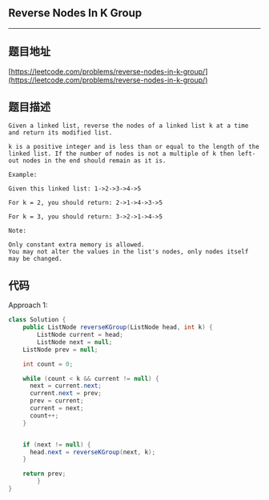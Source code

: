 ## Reverse Nodes In K Group

----
## 题目地址

[https://leetcode.com/problems/reverse-nodes-in-k-group/](https://leetcode.com/problems/reverse-nodes-in-k-group/)

## 题目描述

```text
Given a linked list, reverse the nodes of a linked list k at a time and return its modified list.

k is a positive integer and is less than or equal to the length of the linked list. If the number of nodes is not a multiple of k then left-out nodes in the end should remain as it is.

Example:

Given this linked list: 1->2->3->4->5

For k = 2, you should return: 2->1->4->3->5

For k = 3, you should return: 3->2->1->4->5

Note:

Only constant extra memory is allowed.
You may not alter the values in the list's nodes, only nodes itself may be changed.
```

## 代码

Approach 1:

```java
class Solution {
    public ListNode reverseKGroup(ListNode head, int k) {
        ListNode current = head;
        ListNode next = null;
    ListNode prev = null;

    int count = 0;

    while (count < k && current != null) {
      next = current.next;
      current.next = prev;
      prev = current;
      current = next;
      count++;
    }


    if (next != null) {
      head.next = reverseKGroup(next, k);
    }

    return prev;
        }
}
```

